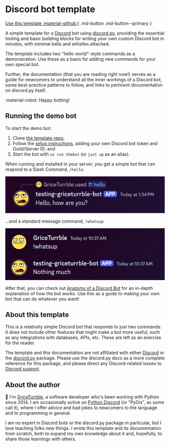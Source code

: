 # Discord bot template

[Use this template :material-github:](https://github.com/new?template_name=discord-bot-template&template_owner=GriceTurrble){
.md-button .md-button--primary }

A simple template for a [Discord] bot using [discord.py], providing the essential tooling and basic
building blocks for writing your own custom Discord bot in minutes, with minimal bells and whistles
attached.

The template includes two "hello world"-style commands as a demonstration. Use these as a basis for
adding new commands for your own special bot.

Further, the documentation (that you are reading right now!) serves as a guide for newcomers to
understand all the inner workings of a Discord bot, some best-practice patterns to follow, and links
to pertinent documentation on discord.py itself.

:material-robot: Happy botting!

## Running the demo bot

To start the demo bot:

1. Clone [the template repo](https://github.com/GriceTurrble/discord-bot-template);
2. Follow the [setup instructions](getting_started.md), adding your own Discord bot token and
   Guild/Server ID; and
3. Start the bot with `uv run thebot` (or `just up` as an alias).

When running and installed in your server, you get a simple bot that can respond to a Slash Command,
`/hello`:

![The test bot responding to /hello slash command](imgs/example-bot-hello.png)

...and a standard message command, `!whatsup`:

![The test bot responding to !whatsup command](imgs/example-bot-whatsup.png)

After that, you can check out [Anatomy of a Discord Bot](explore.md) for an in-depth explanation of
how the bot works. Use this as a guide to making your own bot that can do whatever you want!

## About this template

This is a relatively simple Discord bot that responds to just two commands. It does not include
other features that might make a bot more useful, such as any integrations with databases, APIs,
etc. These are left as an exercise for the reader.

The template and this documentation are not affiliated with either [Discord] or the [discord.py]
package. Please use the discord.py docs as a more complete reference for this package, and please
direct any Discord-related issues to [Discord support].

## About the author

:wave: I'm [GriceTurrble](https://github.com/griceturrble), a software developer who's been working
with Python since 2014. I am occasionally active on [Python Discord] (or "PyDis", as some call it),
where I offer advice and bad jokes to newcomers to the language and to programming in general.

I am no expert in Discord bots or the discord.py package in particular, but I love teaching folks
new things. I wrote this template and its documentation from scratch, both to expand my own
knowledge about it and, hopefully, to share those learnings with others.

[discord]: https://discord.com/
[discord support]: https://support.discord.com/hc/en-us
[discord.py]: https://discordpy.readthedocs.io/
[Python Discord]: https://www.pythondiscord.com/
